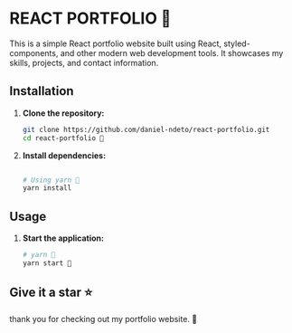 # REACT PORTFOLIO 🚀
This is a simple React portfolio website built using React, styled-components, and other modern web development tools. It showcases my skills, projects, and contact information.



## Installation

1.  **Clone the repository:**
    ```bash
    git clone https://github.com/daniel-ndeto/react-portfolio.git
    cd react-portfolio 📁
    ```

2.  **Install dependencies:**
    
    ```bash

    # Using yarn 🧶
    yarn install 

    ```

## Usage

1.  **Start the application:**
    
    ```bash
    # yarn 🧶
    yarn start 🚀
    ```

## Give it a star ⭐

thank you for checking out my portfolio website. 🙏
